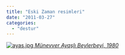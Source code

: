 ```yaml
---
title: "Eski Zaman resimleri"
date: "2011-03-27"
categories: 
  - "destur"
---
```


 [![ayas.jpg](/uploads/2011/03/ayas.jpg) _Münevver Ayaşlı Beylerbeyi, 1980_](/uploads/2011/03/ayas.jpg "ayas.jpg")
